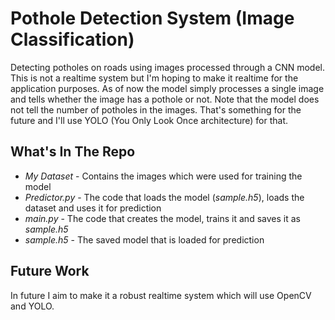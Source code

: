 # Pothole Detection System (Image Classification)

Detecting potholes on roads using images processed through a CNN model. This is not a realtime system but I'm hoping to make it realtime for the application purposes. As of now the model simply processes a single image and tells whether the image has a pothole or not. Note that the model does not tell the number of potholes in the images. That's something for the future and I'll use YOLO (You Only Look Once architecture) for that.

## What's In The Repo

* *My Dataset* - Contains the images which were used for training the model
* *Predictor.py* - The code that loads the model (*sample.h5*), loads the dataset and uses it for prediction
* *main.py* - The code that creates the model, trains it and saves it as *sample.h5*
* *sample.h5* - The saved model that is loaded for prediction

## Future Work

In future I aim to make it a robust realtime system which will use OpenCV and YOLO.
